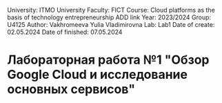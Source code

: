 University: ITMO University 
Faculty: FICT 
Course: Cloud platforms as the basis of technology entrepreneurship ADD link 
Year: 2023/2024 
Group: U4125 
Author: Vakhromeeva Yulia Vladimirovna
Lab: Lab1 Date of create: 02.05.2024 
Date of finished: 07.05.2024
# Лабораторная работа №1 "Обзор Google Cloud и исследование основных сервисов"
